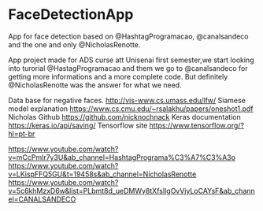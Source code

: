 # FaceDetectionApp
App for face detection based on @HashtagProgramacao, @canalsandeco and the one and only @NicholasRenotte.

  App project made for ADS curse att Unisenai first semester,we start looking into turorial  @HastagProgramacao and them we go to @canalsandeco for getting more informations and a more complete code. But definitely @NicholasRenotte was the answer for what we need. 

Data base for negative faces.  http://vis-www.cs.umass.edu/lfw/ 
Siamese model explanation https://www.cs.cmu.edu/~rsalakhu/papers/oneshot1.pdf
Nicholas Github https://github.com/nicknochnack
Keras documentation https://keras.io/api/saving/
Tensorflow site https://www.tensorflow.org/?hl=pt-br
  
https://www.youtube.com/watch?v=mCcPmlr7y3U&ab_channel=HashtagPrograma%C3%A7%C3%A3o 
https://www.youtube.com/watch?v=LKispFFQ5GU&t=19458s&ab_channel=NicholasRenotte
https://www.youtube.com/watch?v=5c6khMzxD6w&list=PLbmt8d_ueDMWy8tXfsIlgOvVjyLoCAYsF&ab_channel=CANALSANDECO
